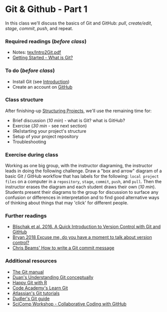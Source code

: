 # Git & Github - Part 1
In this class we'll discuss the basics of Git and GitHub:  _pull_, _create/edit_, _stage_, _commit_, _push_, and repeat.

### Required readings (_before class_)
- Notes: [tex/Intro2Git.pdf](tex/Intro2Git.pdf)
- [Getting Started - What is Git?](https://git-scm.com/book/en/v2/Getting-Started-What-is-Git%3F)

### To do (_before class_)
- Install Git (see [Introduction](../Introduction/README.md))
- Create an account on [GitHub](https://github.com)

### Class structure
After finishing-up [Structuring Projects](../StructuredProjects/README.md), we'll use the remaining time for:
- Brief discussion (_10 min_) - what is Git? what is GitHub?
- Exercise (_30 min_ - see next section)
- (Re)starting your project's structure
- Setup of your project repository
- Troubleshooting

### Exercise during class
Working as one big group, with the instructor diagraming, the instructor leads in doing the following challenge. Draw a "box and arrow" diagram of a basic Git / GitHub workflow that has labels for the following: `local project files` on a computer in a `repository`, `stage`, `commit`, `push`, and `pull`. Then the instructor erases the diagram and each student draws their own (_10 min_). Students present their diagrams to the group for discussion to surface any confusion or differences in interpretation and to find good alternative ways of thinking about things that may 'click' for different people.

### Further readings
- [Blischak et al. 2016. A Quick Introduction to Version Control with Git and GitHub](../../readings/pdfs/Blischak2016.pdf)
- [Bryan 2018 Excuse me, do you have a moment to talk about version control?](../../readings/pdfs/Bryan2018.pdf)
- [Chris Beams' How to write a Git commit message](https://chris.beams.io/posts/git-commit/)

### Additional resources
- [The Git manual](https://git-scm.com/book/en/v2)
- [Duan's Understanding Git conceptually](https://www.sbf5.com/~cduan/technical/git/)
- [Happy Git with R](https://happygitwithr.com)
- [Code Academy's Learn Git](https://www.codecademy.com/learn/learn-git)
- [Atlassian's Git tutorials](https://www.atlassian.com/git/tutorials)
- [Dudler's Git guide](http://rogerdudler.github.io/git-guide/)
- [SciComp Workshop - Collaborative Coding with GitHub](https://lter.github.io/workshop-github/)
